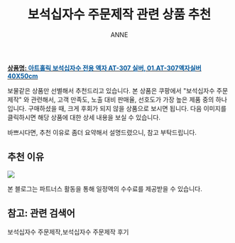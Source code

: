 ﻿---
layout: post
title:  "보석십자수 주문제작 관련 상품 추천"
author: ANNE
categories: [ 가구/인테리어 ]
tags: [보석십자수 주문제작,보석십자수 주문제작 후기]
image: https://static.coupangcdn.com/image/vendor_inventory/images/2019/02/28/13/4/b89c1b1c-5efc-4b93-9ffc-f3b323966c9c.jpg 
description: "쿠팡에서 보석십자수 주문제작 관련 상품으로 가장 고객 선호도가 높은 제품 중 하나입니다."
---

<a href="https://link.coupang.com/re/AFFSDP?lptag=AF5184500&pageKey=22527395&itemId=87479635&vendorItemId=3149394364&traceid=V0-153-a965bc8663a6a5a3"><b>상품명: <font color='#01579B'>아트홀릭 보석십자수 전용 액자 AT-307 실버, 01.AT-307액자실버 40X50cm</font></b></a>

보물같은 상품만 선별해서 추천드리고 있습니다.
본 상품은 쿠팡에서 "보석십자수 주문제작" 와 관련해서, 고객 만족도, 노출 대비 판매율, 선호도가 가장 높은 제품 중의 하나입니다.
구매하셨을 때, 크게 후회가 되지 않을 상품으로 보시면 됩니다. 
다음 이미지를 클릭하시면 해당 상품에 대한 상세 내용을 보실 수 있습니다.

바쁘시다면, 추천 이유로 좀더 요약해서 설명드렸으니, 참고 부탁드립니다.

## 추천 이유 

<a href="https://link.coupang.com/re/AFFSDP?lptag=AF5184500&pageKey=22527395&itemId=87479635&vendorItemId=3149394364&traceid=V0-153-a965bc8663a6a5a3"><img src="https://thumbnail9.coupangcdn.com/thumbnails/remote/q89/image/vendor_inventory/images/2017/05/23/14/1/906cae6c-8e27-40d8-8f77-ec1cd4c28dc4.jpg"></a> 

본 블로그는 파트너스 활동을 통해 일정액의 수수료를 제공받을 수 있습니다.

## 참고: 관련 검색어    
보석십자수 주문제작,보석십자수 주문제작 후기